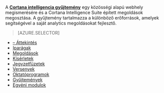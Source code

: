 A **[Cortana intelligencia gyűjtemény](http://gallery.cortanaintelligence.com)** egy közösségi alapú webhely megismerésére és a Cortana Intelligence Suite épített megoldások megosztása.
A gyűjtemény tartalmazza a különböző erőforrások, amelyek segítségével a saját analytics megoldásokat fejlesztő.

> [AZURE.SELECTOR]
- [– Áttekintés](machine-learning-gallery-how-to-use-contribute-publish.md)
- [Iparágak](machine-learning-gallery-industries.md)
- [Megoldások](machine-learning-gallery-solutions.md)
- [Kísérletek](machine-learning-gallery-experiments.md)
- [Jegyzetfüzetek](machine-learning-gallery-jupyter-notebooks.md)
- [Versenyek](machine-learning-gallery-competitions.md)
- [Oktatóprogramok](machine-learning-gallery-tutorials.md)
- [Gyűjtemények](machine-learning-gallery-collections.md)
- [Egyéni modulok](machine-learning-gallery-custom-modules.md)
